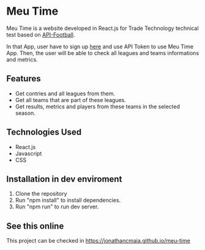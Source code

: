 # Meu Time

Meu Time is a website developed in React.js for Trade Technology technical test based on <a href='https://www.api-football.com/documentation-v3#section/Introduction'>API-Football</a>.

In that App, user have to sign up <a href='https://dashboard.api-football.com/register'>here</a> and use API Token to use Meu Time App. Then, the user will be able to check all leagues and teams informations and metrics.

## Features
- Get contries and all leagues from them.
- Get all teams that are part of these leagues.
- Get results, metrics and players from these teams in the selected season.

## Technologies Used

- React.js
- Javascript
- CSS

## Installation in dev enviroment

1. Clone the repository
2. Run "npm install" to install dependencies.
3. Run "npm run" to run dev server.

## See this online

This project can be checked in https://jonathancmaia.github.io/meu-time
